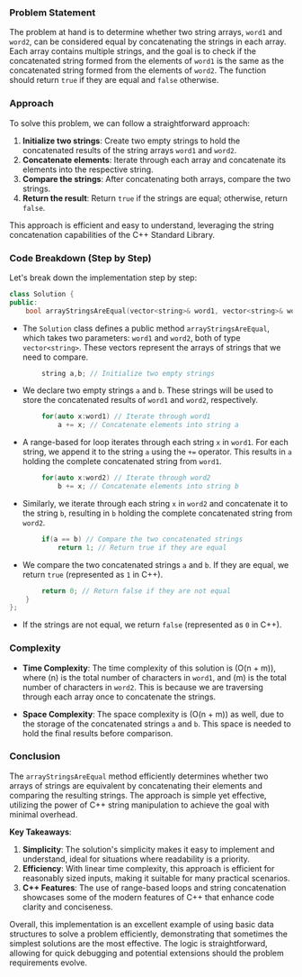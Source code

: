 ### Problem Statement

The problem at hand is to determine whether two string arrays, `word1` and `word2`, can be considered equal by concatenating the strings in each array. Each array contains multiple strings, and the goal is to check if the concatenated string formed from the elements of `word1` is the same as the concatenated string formed from the elements of `word2`. The function should return `true` if they are equal and `false` otherwise.

### Approach

To solve this problem, we can follow a straightforward approach:

1. **Initialize two strings**: Create two empty strings to hold the concatenated results of the string arrays `word1` and `word2`.
2. **Concatenate elements**: Iterate through each array and concatenate its elements into the respective string.
3. **Compare the strings**: After concatenating both arrays, compare the two strings.
4. **Return the result**: Return `true` if the strings are equal; otherwise, return `false`.

This approach is efficient and easy to understand, leveraging the string concatenation capabilities of the C++ Standard Library.

### Code Breakdown (Step by Step)

Let's break down the implementation step by step:

```cpp
class Solution {
public:
    bool arrayStringsAreEqual(vector<string>& word1, vector<string>& word2) {
```
- The `Solution` class defines a public method `arrayStringsAreEqual`, which takes two parameters: `word1` and `word2`, both of type `vector<string>`. These vectors represent the arrays of strings that we need to compare.

```cpp
        string a,b; // Initialize two empty strings
```
- We declare two empty strings `a` and `b`. These strings will be used to store the concatenated results of `word1` and `word2`, respectively.

```cpp
        for(auto x:word1) // Iterate through word1
            a += x; // Concatenate elements into string a
```
- A range-based for loop iterates through each string `x` in `word1`. For each string, we append it to the string `a` using the `+=` operator. This results in `a` holding the complete concatenated string from `word1`.

```cpp
        for(auto x:word2) // Iterate through word2
            b += x; // Concatenate elements into string b
```
- Similarly, we iterate through each string `x` in `word2` and concatenate it to the string `b`, resulting in `b` holding the complete concatenated string from `word2`.

```cpp
        if(a == b) // Compare the two concatenated strings
            return 1; // Return true if they are equal
```
- We compare the two concatenated strings `a` and `b`. If they are equal, we return `true` (represented as `1` in C++).

```cpp
        return 0; // Return false if they are not equal
    }
};
```
- If the strings are not equal, we return `false` (represented as `0` in C++).

### Complexity

- **Time Complexity**: The time complexity of this solution is \(O(n + m)\), where \(n\) is the total number of characters in `word1`, and \(m\) is the total number of characters in `word2`. This is because we are traversing through each array once to concatenate the strings.
  
- **Space Complexity**: The space complexity is \(O(n + m)\) as well, due to the storage of the concatenated strings `a` and `b`. This space is needed to hold the final results before comparison.

### Conclusion

The `arrayStringsAreEqual` method efficiently determines whether two arrays of strings are equivalent by concatenating their elements and comparing the resulting strings. The approach is simple yet effective, utilizing the power of C++ string manipulation to achieve the goal with minimal overhead.

**Key Takeaways**:
1. **Simplicity**: The solution's simplicity makes it easy to implement and understand, ideal for situations where readability is a priority.
2. **Efficiency**: With linear time complexity, this approach is efficient for reasonably sized inputs, making it suitable for many practical scenarios.
3. **C++ Features**: The use of range-based loops and string concatenation showcases some of the modern features of C++ that enhance code clarity and conciseness.

Overall, this implementation is an excellent example of using basic data structures to solve a problem efficiently, demonstrating that sometimes the simplest solutions are the most effective. The logic is straightforward, allowing for quick debugging and potential extensions should the problem requirements evolve.